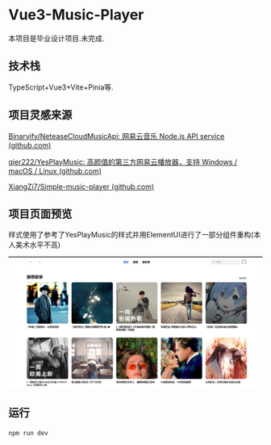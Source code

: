 # Vue3-Music-Player

本项目是毕业设计项目.未完成.

## 技术栈

TypeScript+Vue3+Vite+Pinia等.

## 项目灵感来源

[Binaryify/NeteaseCloudMusicApi: 网易云音乐 Node.js API service (github.com)](https://github.com/Binaryify/NeteaseCloudMusicApi)

[qier222/YesPlayMusic: 高颜值的第三方网易云播放器，支持 Windows / macOS / Linux (github.com)](https://github.com/qier222/YesPlayMusic)

[XiangZi7/Simple-music-player (github.com)](https://github.com/XiangZi7/Simple-music-player)

## 项目页面预览

样式使用了参考了YesPlayMusic的样式并用ElementUI进行了一部分组件重构(本人美术水平不高)

![image-20230221170920472](https://raw.githubusercontent.com/zhangmuge/Pic/main/img/image-20230221170920472.png)

## 运行

```sh
npm run dev
```

